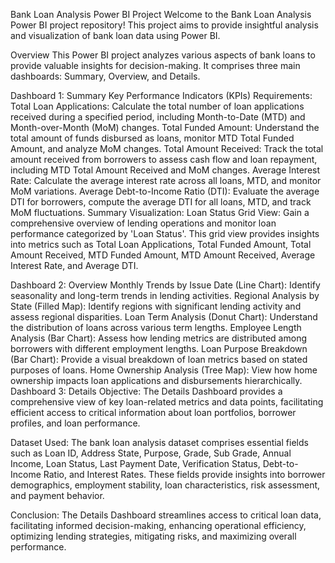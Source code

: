 Bank Loan Analysis Power BI Project
Welcome to the Bank Loan Analysis Power BI project repository! This project aims to provide insightful analysis and visualization of bank loan data using Power BI.

Overview
This Power BI project analyzes various aspects of bank loans to provide valuable insights for decision-making. It comprises three main dashboards: Summary, Overview, and Details.

Dashboard 1: Summary
Key Performance Indicators (KPIs) Requirements:
Total Loan Applications: Calculate the total number of loan applications received during a specified period, including Month-to-Date (MTD) and Month-over-Month (MoM) changes.
Total Funded Amount: Understand the total amount of funds disbursed as loans, monitor MTD Total Funded Amount, and analyze MoM changes.
Total Amount Received: Track the total amount received from borrowers to assess cash flow and loan repayment, including MTD Total Amount Received and MoM changes.
Average Interest Rate: Calculate the average interest rate across all loans, MTD, and monitor MoM variations.
Average Debt-to-Income Ratio (DTI): Evaluate the average DTI for borrowers, compute the average DTI for all loans, MTD, and track MoM fluctuations.
Summary Visualization:
Loan Status Grid View: Gain a comprehensive overview of lending operations and monitor loan performance categorized by 'Loan Status'. This grid view provides insights into metrics such as Total Loan Applications, Total Funded Amount, Total Amount Received, MTD Funded Amount, MTD Amount Received, Average Interest Rate, and Average DTI.

Dashboard 2: Overview
Monthly Trends by Issue Date (Line Chart): Identify seasonality and long-term trends in lending activities.
Regional Analysis by State (Filled Map): Identify regions with significant lending activity and assess regional disparities.
Loan Term Analysis (Donut Chart): Understand the distribution of loans across various term lengths.
Employee Length Analysis (Bar Chart): Assess how lending metrics are distributed among borrowers with different employment lengths.
Loan Purpose Breakdown (Bar Chart): Provide a visual breakdown of loan metrics based on stated purposes of loans.
Home Ownership Analysis (Tree Map): View how home ownership impacts loan applications and disbursements hierarchically.
Dashboard 3: Details
Objective:
The Details Dashboard provides a comprehensive view of key loan-related metrics and data points, facilitating efficient access to critical information about loan portfolios, borrower profiles, and loan performance.

Dataset Used:
The bank loan analysis dataset comprises essential fields such as Loan ID, Address State, Purpose, Grade, Sub Grade, Annual Income, Loan Status, Last Payment Date, Verification Status, Debt-to-Income Ratio, and Interest Rates. These fields provide insights into borrower demographics, employment stability, loan characteristics, risk assessment, and payment behavior.

Conclusion:
The Details Dashboard streamlines access to critical loan data, facilitating informed decision-making, enhancing operational efficiency, optimizing lending strategies, mitigating risks, and maximizing overall performance.
